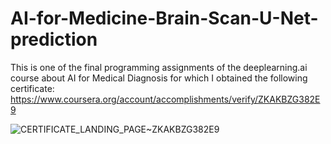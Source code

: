 # AI-for-Medicine-Brain-Scan-U-Net-prediction

This is one of the final programming assignments of the deeplearning.ai course about AI for Medical Diagnosis for which I obtained the following certificate: https://www.coursera.org/account/accomplishments/verify/ZKAKBZG382E9

![CERTIFICATE_LANDING_PAGE~ZKAKBZG382E9](https://github.com/benzoadrian/AI-for-Medicine-Brain-Scan-U-Net-prediction/assets/98188985/25b7b647-5118-4012-8ee7-b137a46fa093)
